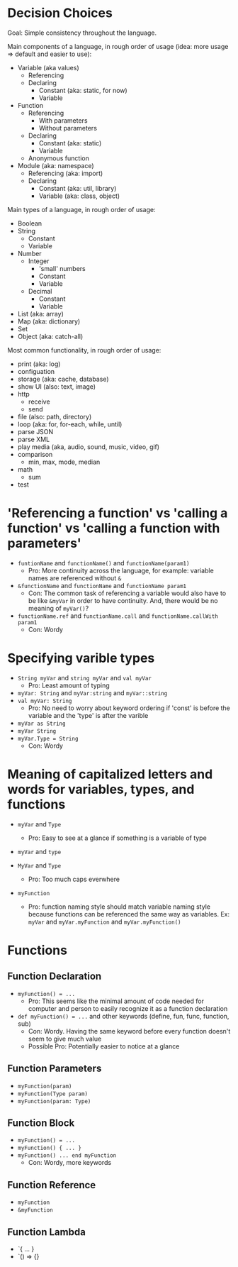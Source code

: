 # Decision Choices
Goal: Simple consistency throughout the language.

Main components of a language, in rough order of usage (idea: more usage => default and easier to use):
- Variable (aka values)
    - Referencing
    - Declaring
        - Constant (aka: static, for now)
        - Variable
- Function
    - Referencing
        - With parameters
        - Without parameters
    - Declaring
        - Constant (aka: static)
        - Variable
    - Anonymous function
- Module (aka: namespace)
    - Referencing (aka: import)
    - Declaring
        - Constant (aka: util, library)
        - Variable (aka: class, object)

Main types of a language, in rough order of usage:
- Boolean
- String
    - Constant
    - Variable
- Number
    - Integer
        - 'small' numbers
        - Constant
        - Variable
    - Decimal
        - Constant
        - Variable
- List (aka: array)
- Map (aka: dictionary)
- Set
- Object (aka: catch-all)

Most common functionality, in rough order of usage:
- print (aka: log)
- configuation
- storage (aka: cache, database)
- show UI (also: text, image)
- http
    - receive
    - send
- file (also: path, directory)
- loop (aka: for, for-each, while, until)
- parse JSON
- parse XML
- play media (aka, audio, sound, music, video, gif)
- comparison
    - min, max, mode, median
- math
    - sum
- test

# 'Referencing a function' vs 'calling a function' vs 'calling a function with parameters'
- `funtionName` and `functionName()` and `functionName(param1)`
    - Pro: More continuity across the language, for example: variable names are referenced without `&`
- `&functionName` and `functionName` and `functionName param1`
    - Con: The common task of referencing a variable would also have to be like `&myVar` in order to have continuity. And, there would be no meaning of `myVar()`?
- `functionName.ref` and `functionName.call` and `functionName.callWith param1`
    - Con: Wordy

# Specifying varible types
- `String myVar` and `string myVar` and `val myVar`
    - Pro: Least amount of typing
- `myVar: String` and `myVar:string` and `myVar::string`
- `val myVar: String`
    - Pro: No need to worry about keyword ordering if 'const' is before the variable and the 'type' is after the varible
- `myVar as String`
- `myVar String`
- `myVar.Type = String`
    - Con: Wordy

# Meaning of capitalized letters and words for variables, types, and functions
- `myVar` and `Type`
    - Pro: Easy to see at a glance if something is a variable of type
- `myVar` and `type`
- `MyVar` and `Type`
    - Pro: Too much caps everwhere
    
- `myFunction`
    - Pro: function naming style should match variable naming style because functions can be referenced the same way as variables. Ex: `myVar` and `myVar.myFunction` and `myVar.myFunction()`

# Functions
## Function Declaration
- `myFunction() = ...`
    - Pro: This seems like the minimal amount of code needed for computer and person to easily recognize it as a function declaration
- `def myFunction() = ...` and other keywords (define, fun, func, function, sub)
    - Con: Wordy. Having the same keyword before every function doesn't seem to give much value
    - Possible Pro: Potentially easier to notice at a glance
## Function Parameters
- `myFunction(param)`
- `myFunction(Type param)`
- `myFunction(param: Type)`
## Function Block
- `myFunction() = ...`
- `myFunction() { ... }`
- `myFunction() ... end myFunction`
    - Con: Wordy, more keywords
## Function Reference
- `myFunction`
- `&myFunction`
## Function Lambda
- `{ ... }
- `() => {}


